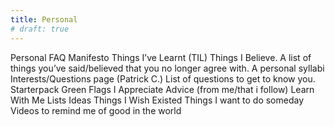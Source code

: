```yaml
---
title: Personal
# draft: true
---
```



Personal
FAQ
Manifesto
Things I’ve Learnt (TIL)
Things I Believe.
A list of things you’ve said/believed that you no longer agree with.
A personal syllabi
Interests/Questions page (Patrick C.)
List of questions to get to know you.
Starterpack
Green Flags I Appreciate
Advice (from me/that i follow)
Learn With Me
Lists
Ideas
Things I Wish Existed
Things I want to do someday
Videos to remind me of good in the world